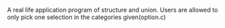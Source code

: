 A real life application program of structure and union. Users are allowed to only pick one selection in the categories given(option.c)
